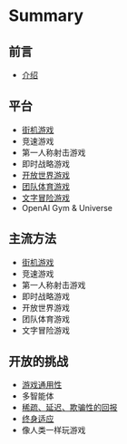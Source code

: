 # Summary

## 前言

* [介绍](README.md)

## 平台

* [街机游戏](jie-ji-you-xi.md)
* 竞速游戏
* 第一人称射击游戏
* 即时战略游戏
* [开放世界游戏](kai-fang-shi-jie-you-xi.md)
* [团队体育游戏](tuan-dui-ti-yu-you-xi.md)
* [文字冒险游戏](wen-zi-mao-xian-you-xi.md)
* OpenAI Gym & Universe

## 主流方法

* [街机游戏](fang-fa/jie-ji-you-xi.md)
* 竞速游戏
* 第一人称射击游戏
* 即时战略游戏
* 开放世界游戏
* 团队体育游戏
* 文字冒险游戏

## 开放的挑战

* [游戏通用性](tiao-zhan/you-xi-tong-yong-xing.md)
* 多智能体
* [稀疏、延迟、欺骗性的回报](xi-shu-3001-yan-chi-3001-qi-pian-xing-de-hui-bao.md)
* [终身适应](tiao-zhan/kuai-su-shi-ying.md)
* 像人类一样玩游戏

